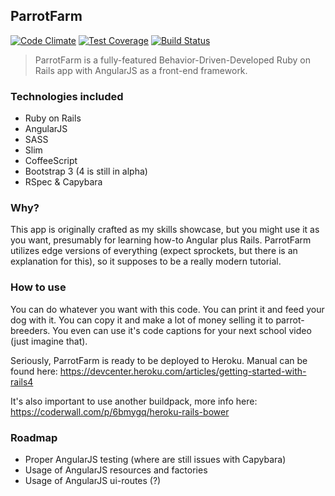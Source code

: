 ## ParrotFarm
[![Code Climate](https://codeclimate.com/github/vladfaust/parrotfarm/badges/gpa.svg)](https://codeclimate.com/github/vladfaust/parrotfarm) [![Test Coverage](https://codeclimate.com/github/vladfaust/parrotfarm/badges/coverage.svg)](https://codeclimate.com/github/vladfaust/parrotfarm/coverage) [![Build Status](https://travis-ci.org/vladfaust/parrotfarm.svg)](https://travis-ci.org/vladfaust/parrotfarm)
> ParrotFarm is a fully-featured Behavior-Driven-Developed Ruby on Rails app with AngularJS as a front-end framework.

### Technologies included
* Ruby on Rails
* AngularJS
* SASS
* Slim
* CoffeeScript
* Bootstrap 3 (4 is still in alpha)
* RSpec & Capybara

### Why?
This app is originally crafted as my skills showcase, but you might use it as you want, presumably for learning how-to Angular plus Rails. ParrotFarm utilizes edge versions of everything (expect sprockets, but there is an explanation for this), so it supposes to be a really modern tutorial.

### How to use
You can do whatever you want with this code. You can print it and feed your dog with it. You can copy it and make a lot of money selling it to parrot-breeders. You even can use it's code captions for your next school video (just imagine that).

Seriously, ParrotFarm is ready to be deployed to Heroku. Manual can be found here: https://devcenter.heroku.com/articles/getting-started-with-rails4

It's also important to use another buildpack, more info here: https://coderwall.com/p/6bmygq/heroku-rails-bower

### Roadmap
* Proper AngularJS testing (where are still issues with Capybara)
* Usage of AngularJS resources and factories
* Usage of AngularJS ui-routes (?)
